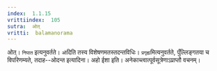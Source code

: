 ```yaml
---
index:  1.1.15
vrittiindex:  105
sutra:  ओत्
vritti:  balamanorama 
---
```


ओत्। `निपात` इत्यनुवर्तते। `ओ`दिति तस्य विशेषणमतस्तदन्तविधिः। `प्रगृह्य`मित्यनुवर्तते, पुँल्लिङ्गतया च विपरिणम्यते, तदाह--ओदन्त इत्यादिना। अहो ईशा इति। अनेकाच्त्वात्पूर्वसूत्रेणाऽप्राप्तौ वचनम्। 


